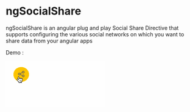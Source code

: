 # ngSocialShare
ngSocialShare is an angular plug and play Social Share Directive that supports configuring the various social networks on which you want to share data from your angular apps

Demo : 

![Alt text](https://raw.githubusercontent.com/paramsinghvc/ngSocialShare/master/example/images/Share.gif "Social Share")
